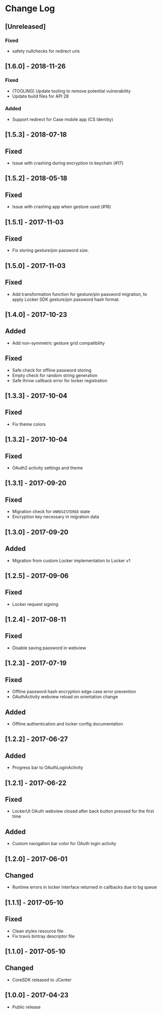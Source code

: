 # Change Log

## [Unreleased]

### Fixed
- safety nullchecks for redirect uris

## [1.6.0] - 2018-11-26

### Fixed
- (TOOLING) Update tooling to remove potential vulnerability
- Update build files for API 28

### Added
- Support redirect for Case mobile app (CS Identity)

## [1.5.3] - 2018-07-18

## Fixed
- Issue with crashing during encryption to keychain (#17)

## [1.5.2] - 2018-05-18

## Fixed
- Issue with crashing app when gesture used (#16)

## [1.5.1] - 2017-11-03

## Fixed
- Fix storing gesture/pin password size.

## [1.5.0] - 2017-11-03

## Fixed
- Add transformation function for gesture/pin password migration, to apply Locker SDK gesture/pin password hash format.

## [1.4.0] - 2017-10-23

## Added 
- Add non-symmetric gesture grid compatibility

## Fixed
- Safe check for offline password storing
- Empty check for random string generation
- Safe throw callback error for locker registration

## [1.3.3] - 2017-10-04

## Fixed
- Fix theme colors

## [1.3.2] - 2017-10-04

## Fixed 
- OAuth2 activity settings and theme

## [1.3.1] - 2017-09-20

## Fixed
- Migration check for `UNREGISTERED` state
- Encryption key necessary in migration data

## [1.3.0] - 2017-09-20

## Added
- Migration from custom Locker implementation to Locker v1

## [1.2.5] - 2017-09-06

## Fixed
- Locker request signing

## [1.2.4] - 2017-08-11

## Fixed
- Disable saving password in webview

## [1.2.3] - 2017-07-19

## Fixed
- Offline password hash encryption edge case error prevention
- OAuthActivity webview reload on orientation change

## Added
- Offline authentication and locker config documentation

## [1.2.2] - 2017-06-27

## Added
- Progress bar to OAuthLoginActivity

## [1.2.1] - 2017-06-22

## Fixed
- LockerUI OAuth webview closed after back button pressed for the first time  

## Added
- Custom navigation bar color for OAuth login activity

## [1.2.0] - 2017-06-01

## Changed

- Runtime errors in locker interface returned in callbacks due to bg queue

## [1.1.1] - 2017-05-10

## Fixed

- Clean styles resource file
- Fix travis bintray descriptor file

## [1.1.0] - 2017-05-10

## Changed

- CoreSDK released to JCenter

## [1.0.0] - 2017-04-23

- Public release
